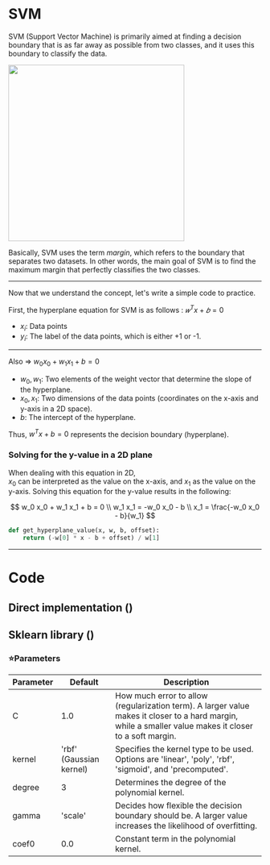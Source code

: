 # SVM
SVM (Support Vector Machine) is primarily aimed at finding a decision boundary that is as far away as possible from two classes, and it uses this boundary to classify the data.

<img src = "/images/svm.png" width = 350></img>

Basically, SVM uses the term *margin*, which refers to the boundary that separates two datasets. In other words, the main goal of SVM is to find the maximum margin that perfectly classifies the two classes.

---

Now that we understand the concept, let's write a simple code to practice.

First, the hyperplane equation for SVM is as follows : $𝑤^T x + 𝑏 = 0$  
+ $x_i$: Data points   
+ $y_i$: The label of the data points, which is either +1 or -1.

---

Also => $w_0 x_0 + w_1 x_1 + b = 0$  

- $w_0, w_1$: Two elements of the weight vector that determine the slope of the hyperplane.
- $x_0, x_1$: Two dimensions of the data points (coordinates on the x-axis and y-axis in a 2D space).
- $b$: The intercept of the hyperplane.

Thus, $w^T x + b = 0$ represents the decision boundary (hyperplane).

### Solving for the y-value in a 2D plane
When dealing with this equation in 2D,  
$x_0$ can be interpreted as the value on the x-axis, and $x_1$ as the value on the y-axis. Solving this equation for the y-value results in the following:

$$
w_0 x_0 + w_1 x_1 + b = 0 \\
w_1 x_1 = -w_0 x_0 - b \\
x_1 = \frac{-w_0 x_0 - b}{w_1}
$$

```python
def get_hyperplane_value(x, w, b, offset):
    return (-w[0] * x - b + offset) / w[1]
```

---

# Code
## Direct implementation () 
## Sklearn library ()
### ⭐Parameters
| Parameter | Default | Description |
|-----------|---------|-------------|
| C         | 1.0     | How much error to allow (regularization term). A larger value makes it closer to a hard margin, while a smaller value makes it closer to a soft margin. |
| kernel    | 'rbf' (Gaussian kernel) | Specifies the kernel type to be used. Options are 'linear', 'poly', 'rbf', 'sigmoid', and 'precomputed'. |
| degree    | 3       | Determines the degree of the polynomial kernel. |
| gamma     | 'scale' | Decides how flexible the decision boundary should be. A larger value increases the likelihood of overfitting. |
| coef0     | 0.0     | Constant term in the polynomial kernel. |


